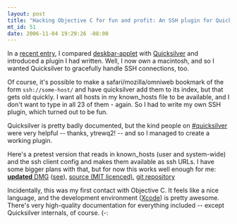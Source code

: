 ```yaml
---
layout: post
title: "Hacking Objective C for fun and profit: An SSH plugin for Quicksilver"
mt_id: 51
date: 2006-11-04 19:29:26 -08:00
---
```

In a [recent entry](http://boinkor.net/archives/2006/04/a_ssh_plugin_for_deskbarapplet.html), I compared [deskbar-applet](http://raphael.slinckx.net/deskbar/) with [Quicksilver](http://quicksilver.blacktree.net) and introduced a plugin I had written. Well, I now own a macintosh, and so I wanted Quicksilver to gracefully handle SSH connections, too.

Of course, it's possible to make a safari/mozilla/omniweb bookmark of the form `ssh://some-host/` and have quicksilver add them to its index, but that gets old quickly. I want all hosts in my known_hosts file to be available, and I don't want to type in all 23 of them - again. So I had to write my own SSH plugin, which turned out to be fun.

Quicksilver is pretty badly documented, but the kind people on [#quicksilver](irc://irc.freenode.net/#quicksilver) were very helpful -- thanks, ytrewq2! -- and so I managed to create a working plugin.

Here's a pretest version that reads in known_hosts (user and system-wide) and the ssh client config and makes them available as ssh URLs. I have some bigger plans with that, but for now this works well enough for me: [**updated** DMG](http://boinkor.net/qs/SSH%20Plugin.dmg) ([see](http://boinkor.net/archives/2006/11/more_quicksilverification.html)), [source (MIT licenced)](http://boinkor.net/qs/QSSSHPlugin.tar.gz), [git repository](http://boinkor.net/qs/QSSSHPlugin.git/)

Incidentally, this was my first contact with Objective C. It feels like a nice language, and the development environment ([Xcode](http://developer.apple.com/tools/xcode/)) is pretty awesome. There's very high-quality documentation for everything included -- except Quicksilver internals, of course. (-:

